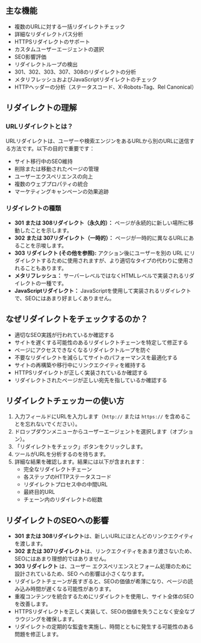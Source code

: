 ## 主な機能

- 複数のURLに対する一括リダイレクトチェック
- 詳細なリダイレクトパス分析
- HTTPSリダイレクトのサポート
- カスタムユーザーエージェントの選択
- SEO影響評価
- リダイレクトループの検出
- 301、302、303、307、308のリダイレクトの分析
- メタリフレッシュおよびJavaScriptリダイレクトのチェック
- HTTPヘッダーの分析（ステータスコード、X-Robots-Tag、Rel Canonical）

## リダイレクトの理解

### URLリダイレクトとは？

URLリダイレクトは、ユーザーや検索エンジンをあるURLから別のURLに送信する方法です。以下の目的で重要です：

- サイト移行中のSEO維持
- 削除または移動されたページの管理
- ユーザーエクスペリエンスの向上
- 複数のウェブプロパティの統合
- マーケティングキャンペーンの効果追跡

### リダイレクトの種類

- **301 または 308リダイレクト（永久的）：** ページが永続的に新しい場所に移動したことを示します。
- **302 または 307リダイレクト（一時的）：** ページが一時的に異なるURLにあることを示唆します。
- **303 リダイレクト (その他を参照):** アクション後にユーザーを別の URL にリダイレクトするために使用されますが、より適切なタイプの代わりに使用されることもあります。
- **メタリフレッシュ：** サーバーレベルではなくHTMLレベルで実装されるリダイレクトの一種です。
- **JavaScriptリダイレクト：** JavaScriptを使用して実装されるリダイレクトで、SEOにはあまり好ましくありません。

## なぜリダイレクトをチェックするのか？

- 適切なSEO実践が行われているか確認する
- サイトを遅くする可能性のあるリダイレクトチェーンを特定して修正する
- ページにアクセスできなくなるリダイレクトループを防ぐ
- 不要なリダイレクトを減らしてサイトのパフォーマンスを最適化する
- サイトの再構築や移行中にリンクエクイティを維持する
- HTTPSリダイレクトが正しく実装されているか確認する
- リダイレクトされたページが正しい宛先を指しているか確認する

## リダイレクトチェッカーの使い方

1. 入力フィールドにURLを入力します（`http://` または `https://` を含めることを忘れないでください）。
2. ドロップダウンメニューからユーザーエージェントを選択します（オプション）。
3. 「リダイレクトをチェック」ボタンをクリックします。
4. ツールがURLを分析するのを待ちます。
5. 詳細な結果を確認します。結果には以下が含まれます：
   - 完全なリダイレクトチェーン
   - 各ステップのHTTPステータスコード
   - リダイレクトプロセス中の中間URL
   - 最終目的URL
   - チェーン内のリダイレクトの総数

## リダイレクトのSEOへの影響

- **301 または 308リダイレクト**は、新しいURLにほとんどのリンクエクイティを渡します。
- **302 または 307リダイレクト**は、リンクエクイティをあまり渡さないため、SEOにはあまり理想的ではありません。
- **303 リダイレクト** は、ユーザー エクスペリエンスとフォーム処理のために設計されているため、SEO への影響は小さくなります。
- リダイレクトチェーンが長すぎると、SEOの価値が希薄になり、ページの読み込み時間が遅くなる可能性があります。
- 重複コンテンツを統合するためにリダイレクトを使用し、サイト全体のSEOを改善します。
- HTTPSリダイレクトを正しく実装して、SEOの価値を失うことなく安全なブラウジングを確保します。
- リダイレクトの定期的な監査を実施し、時間とともに発生する可能性のある問題を修正します。
